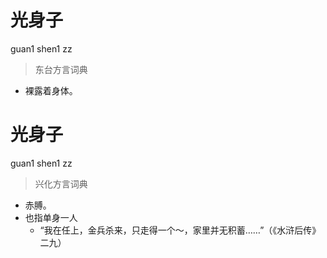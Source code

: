 # 光身子
guan1 shen1 zz
> 东台方言词典
- 裸露着身体。

# 光身子
guan1 shen1 zz
> 兴化方言词典
- 赤膊。
- 也指单身一人
  - “我在任上，金兵杀来，只走得一个～，家里并无积蓄……”（《水浒后传》二九）
